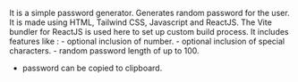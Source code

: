 It is a simple password generator.
Generates random password for the user.
It is made using HTML, Tailwind CSS, Javascript and ReactJS.
The Vite bundler for ReactJS is used here to set up custom build process.
It includes features like :
	- optional inclusion of number.
	- optional inclusion of special characters.
	- random password length of up to 100. 
  - password can be copied to clipboard.
